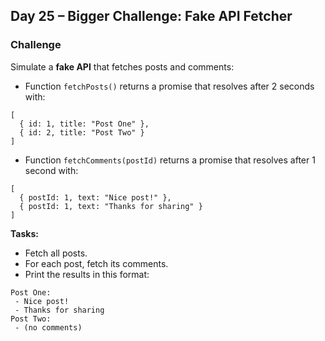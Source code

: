 ## Day 25 – Bigger Challenge: Fake API Fetcher

### Challenge
Simulate a **fake API** that fetches posts and comments:

- Function `fetchPosts()` returns a promise that resolves after 2 seconds with:
```
[
  { id: 1, title: "Post One" },
  { id: 2, title: "Post Two" }
]
```
- Function `fetchComments(postId)` returns a promise that resolves after 1 second with:
```
[
  { postId: 1, text: "Nice post!" },
  { postId: 1, text: "Thanks for sharing" }
]
```
**Tasks:**
- Fetch all posts.
- For each post, fetch its comments.
- Print the results in this format:
```
Post One:
 - Nice post!
 - Thanks for sharing
Post Two:
 - (no comments)
```

